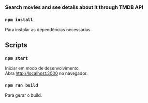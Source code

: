 ### Search movies and see details about it through TMDB API


### `npm install`

Para instalar as dependências necessárias

## Scripts

### `npm start`

Iniciar em modo de desenvolvimento<br />
Abra [http://localhost:3000](http://localhost:3000) no navegador.


### `npm run build`

Para gerar o build.<br />
